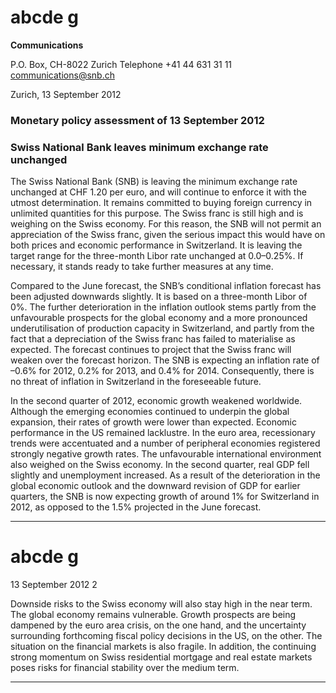 # abcde g

**Communications**


P.O. Box, CH-8022 Zurich
Telephone +41 44 631 31 11
communications@snb.ch

Zurich, 13 September 2012

### Monetary policy assessment of 13 September 2012


### Swiss National Bank leaves minimum exchange rate unchanged

The Swiss National Bank (SNB) is leaving the minimum exchange rate unchanged at
CHF 1.20 per euro, and will continue to enforce it with the utmost determination. It
remains committed to buying foreign currency in unlimited quantities for this purpose.
The Swiss franc is still high and is weighing on the Swiss economy. For this reason, the
SNB will not permit an appreciation of the Swiss franc, given the serious impact this
would have on both prices and economic performance in Switzerland. It is leaving the
target range for the three-month Libor rate unchanged at 0.0–0.25%. If necessary, it
stands ready to take further measures at any time.

Compared to the June forecast, the SNB’s conditional inflation forecast has been adjusted
downwards slightly. It is based on a three-month Libor of 0%. The further deterioration in
the inflation outlook stems partly from the unfavourable prospects for the global economy
and a more pronounced underutilisation of production capacity in Switzerland, and partly
from the fact that a depreciation of the Swiss franc has failed to materialise as expected.
The forecast continues to project that the Swiss franc will weaken over the forecast
horizon. The SNB is expecting an inflation rate of –0.6% for 2012, 0.2% for 2013, and
0.4% for 2014. Consequently, there is no threat of inflation in Switzerland in the
foreseeable future.

In the second quarter of 2012, economic growth weakened worldwide. Although the
emerging economies continued to underpin the global expansion, their rates of growth
were lower than expected. Economic performance in the US remained lacklustre. In the
euro area, recessionary trends were accentuated and a number of peripheral economies
registered strongly negative growth rates. The unfavourable international environment
also weighed on the Swiss economy. In the second quarter, real GDP fell slightly and
unemployment increased. As a result of the deterioration in the global economic outlook
and the downward revision of GDP for earlier quarters, the SNB is now expecting growth of
around 1% for Switzerland in 2012, as opposed to the 1.5% projected in the June
forecast.


-----

# abcde g

13 September 2012 2


Downside risks to the Swiss economy will also stay high in the near term. The global
economy remains vulnerable. Growth prospects are being dampened by the euro area
crisis, on the one hand, and the uncertainty surrounding forthcoming fiscal policy
decisions in the US, on the other. The situation on the financial markets is also fragile. In
addition, the continuing strong momentum on Swiss residential mortgage and real estate
markets poses risks for financial stability over the medium term.


-----

